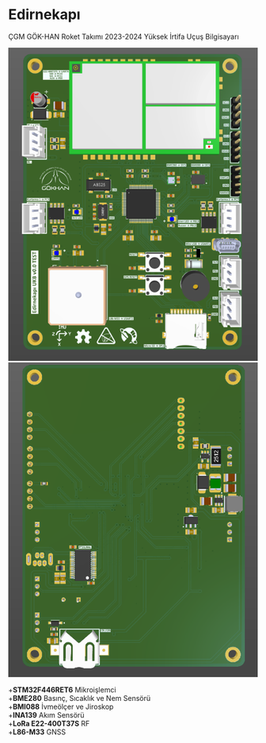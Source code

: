 # Edirnekapı 
ÇGM GÖK-HAN Roket Takımı 2023-2024 Yüksek İrtifa Uçuş Bilgisayarı <br>

<img src="/Project Outputs for edirnekapi/3DviewFront.png">
<img src="/Project Outputs for edirnekapi/3DviewBack.png">  

+**STM32F446RET6** Mikroişlemci <br>
+**BME280** Basınç, Sıcaklık ve Nem Sensörü <br>
+**BMI088** İvmeölçer ve Jiroskop <br>
+**INA139** Akım Sensörü <br>
+**LoRa E22-400T37S** RF <br>
+**L86-M33** GNSS <br>
